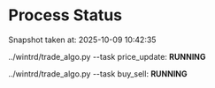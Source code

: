 # Process Status

Snapshot taken at: 2025-10-09 10:42:35

../wintrd/trade_algo.py --task price_update: **RUNNING**

../wintrd/trade_algo.py --task buy_sell: **RUNNING**

